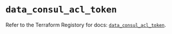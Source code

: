 # `data_consul_acl_token`

Refer to the Terraform Registory for docs: [`data_consul_acl_token`](https://registry.terraform.io/providers/hashicorp/consul/2.19.0/docs/data-sources/acl_token).
